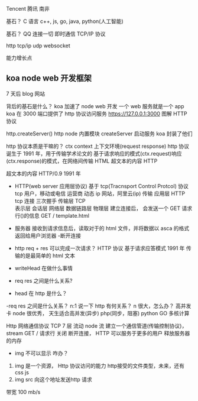 Tencent 腾讯 南非

基石？ C 语言
c++, js, go, java, python(人工智能)

基石？
QQ 连接一切 即时通信 TCP/IP 协议

http tcp/ip udp websocket

能力增长点

## koa node web 开发框架

7 天后 blog 网站

背后的基石是什么？
koa 加速了 node web 开发 一个 web 服务就是一个 app
koa 在 3000 端口提供了 http 协议访问服务
https://127.0.0.1:3000 图解 HTTP 协议

http.createServer()
http node 内置模块 createServer 启动服务
koa 封装了他们

http 协议本质是干嘛的？
ctx context 上下文环境(request response)
http 协议 诞生于 1991 年，用于传输学术论文的
基于请求响应的模式(ctx.request)响应(ctx.response)的模式，在网络间传输 HTML 超文本的内容 HTTP

超文本的内容 HTTP/0.9 1991 年

- HTTP(web server 应用层协议) 基于 tcp(Tracnsport Control Protcol) 协议
  tcp 用户，移动或电信 运营商 动态 ip 网站，阿里云(ip) 传输
  应用层 HTTP
  tcp 连接 三次握手
  传输层 TCP  
  表示层
  会话层
  网络层
  数据链路层
  物理层
  建立连接后， 会发送一个 GET 请求行()的信息
  GET / template.html
- 服务器 接收到请求信息后，读取对于的 html 文件，并将数据以 asca 的格式返回给用户浏览器 -断开连接

- http req + res 可以完成一次请求？
  HTTP 协议 基于请求应答模式 1991 年 传输的是最简单的 html 文本
- writeHead 在做什么事情
- req res 之间是什么关系?
- head 在 http 是什么？

-req res 之间是什么关系？
n:1 说一下 http 有何关系？
n 很大，怎么办？ 高并发 卡 node 很优秀， 天生适合高并发(异步)
php(同步，阻塞) python
GO 多核计算

Http 网络通信协议 TCP 7 层
流动 node 流
建立一个通信管道(传输控制协议)， stream
GET / 请求行
关闭 断开连接， HTTP 可以服务于更多的用户
释放服务器的内存

- img 不可以显示 咋办？
1. img 是一个资源， Http 协议访问的能力
http接受的文件类型，未来，还有css  js
2. img src 向这个地址发送http 请求

带宽 100 mb/s
